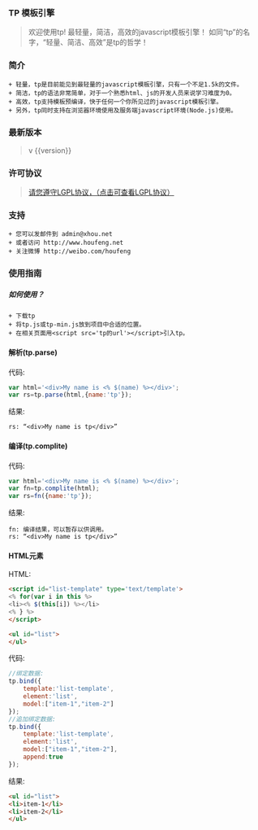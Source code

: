 ### TP 模板引擎
>欢迎使用tp! 最轻量，简洁，高效的javascript模板引擎！
>如同“tp”的名字，“轻量、简洁、高效”是tp的哲学！

### 简介
```
+ 轻量，tp是目前能见到最轻量的javascript模板引擎，只有一个不足1.5k的文件。
+ 简洁，tp的语法非常简单，对于一个熟悉html、js的开发人员来说学习难度为0。
+ 高效，tp支持模板预编译，快于任何一个你所见过的javascript模板引擎。
+ 另外，tp同时支持在浏览器环境使用及服务端javascript环境(Node.js)使用。
```

### 最新版本
>v {{version}}

### 许可协议
>[请您遵守LGPL协议，（点击可查看LGPL协议）](http://www.gnu.org/licenses/lgpl.html)

### 支持
```
+ 您可以发邮件到 admin@xhou.net
+ 或者访问 http://www.houfeng.net
+ 关注微博 http://weibo.com/houfeng
```

### 使用指南

##### 如何使用？
```
+ 下载tp
+ 将tp.js或tp-min.js放到项目中合适的位置。
+ 在相关页面用<script src='tp的url'></script>引入tp。
```

#### 解析(tp.parse)
代码:
```javascript
var html='<div>My name is <% $(name) %></div>';
var rs=tp.parse(html,{name:'tp'});
```
结果:
```
rs: “<div>My name is tp</div>”
```

#### 编译(tp.complite)
代码:
```javascript
var html='<div>My name is <% $(name) %></div>';
var fn=tp.complite(html);
var rs=fn({name:'tp'});
```
结果:
```
fn: 编译结果，可以暂存以供调用。
rs: “<div>My name is tp</div>”
```

#### HTML元素
HTML:
```html
<script id="list-template" type='text/template'>
<% for(var i in this %>
<li><% $(this[i]) %></li>
<% } %>
</script>

<ul id="list">
</ul>
```
代码:
```javascript
//绑定数据:
tp.bind({
	template:'list-template',
	element:'list',
	model:["item-1","item-2"]
}); 
//追加绑定数据:
tp.bind({
	template:'list-template',
	element:'list',
	model:["item-1","item-2"],
	append:true
}); 
```

结果:
```html
<ul id="list">
<li>item-1</li>
<li>item-2</li>
</ul>
```